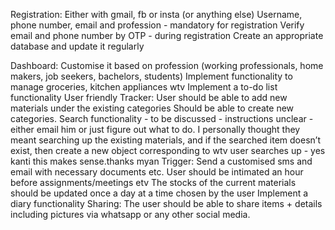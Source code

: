 Registration:
Either with gmail, fb or insta (or anything else)
Username, phone number, email and profession - mandatory for registration
Verify email and phone number by OTP - during registration
Create an appropriate database and update it regularly 

Dashboard:
Customise it based on profession (working professionals, home makers, job seekers, bachelors, students)
Implement functionality to manage groceries, kitchen appliances wtv
Implement a to-do list functionality
User friendly
Tracker:
User should be able to add new materials under the existing categories
Should be able to create new categories.
Search functionality - to be discussed - instructions unclear - either email him or just figure out what to do. I personally thought they meant searching up the existing materials, and if the searched item doesn’t exist, then create a new object corresponding to wtv user searches up - yes kanti this makes sense.thanks myan 
Trigger:
Send a customised sms and email with necessary documents etc. 
User should be intimated an hour before assignments/meetings etv
The stocks of the current materials should be updated once a day at a time chosen by the user 
Implement a diary functionality
Sharing: 
The user should be able to share items + details including pictures via whatsapp or any other social media.

